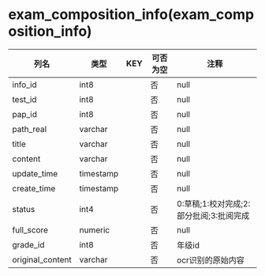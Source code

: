 # exam_composition_info(exam_composition_info)
| 列名   | 类型   | KEY  | 可否为空 | 注释   |
| ---- | ---- | ---- | ---- | ---- |
|info_id|int8||否|null|
|test_id|int8||否|null|
|pap_id|int8||否|null|
|path_real|varchar||否|null|
|title|varchar||否|null|
|content|varchar||否|null|
|update_time|timestamp||否|null|
|create_time|timestamp||否|null|
|status|int4||否|0:草稿;1:校对完成;2:部分批阅;3:批阅完成|
|full_score|numeric||否|null|
|grade_id|int8||否|年级id|
|original_content|varchar||否|ocr识别的原始内容|
